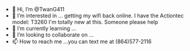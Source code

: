 - 👋 Hi, I’m @TwanG411
- 👀 I’m interested in ... getting my wifi back online. I have the Actiontec model: T3260 I'm totally new at this. Someone please help
- 🌱 I’m currently learning ...
- 💞️ I’m looking to collaborate on ...
- 📫 How to reach me ...you can text me at (864)577-2116

<!---
TwanG411/TwanG411 is a ✨ special ✨ repository because its `README.md` (this file) appears on your GitHub profile.
You can click the Preview link to take a look at your changes.
--->
